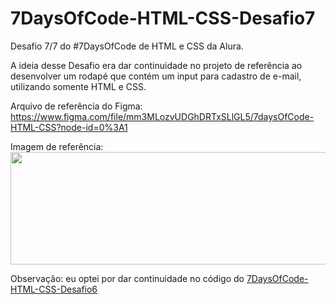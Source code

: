 # 7DaysOfCode-HTML-CSS-Desafio7

Desafio 7/7 do #7DaysOfCode de HTML e CSS da Alura.

A ideia desse Desafio era dar continuidade no projeto de referência ao desenvolver um rodapé que contém um input para cadastro de e-mail, utilizando somente HTML e CSS.

Arquivo de referência do Figma: https://www.figma.com/file/mm3MLozvUDGhDRTxSLlGL5/7daysOfCode-HTML-CSS?node-id=0%3A1

Imagem de referência:</br>
<img src="https://i.ibb.co/JQQqVRZ/Formul-rio.png" width="600" height="180"/>


Observação: eu optei por dar continuidade no código do <a href="https://github.com/sarahcnog/7DaysOfCode-HTML-CSS-Desafio6">7DaysOfCode-HTML-CSS-Desafio6</a>
